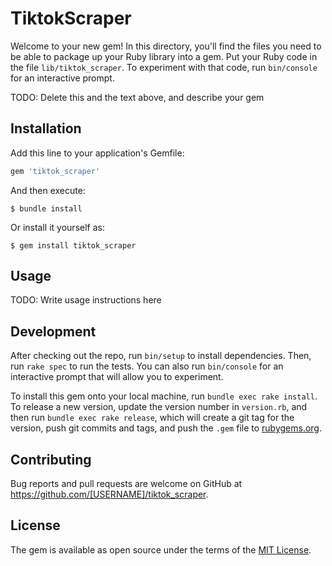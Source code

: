 # TiktokScraper

Welcome to your new gem! In this directory, you'll find the files you need to be able to package up your Ruby library into a gem. Put your Ruby code in the file `lib/tiktok_scraper`. To experiment with that code, run `bin/console` for an interactive prompt.

TODO: Delete this and the text above, and describe your gem

## Installation

Add this line to your application's Gemfile:

```ruby
gem 'tiktok_scraper'
```

And then execute:

    $ bundle install

Or install it yourself as:

    $ gem install tiktok_scraper

## Usage

TODO: Write usage instructions here

## Development

After checking out the repo, run `bin/setup` to install dependencies. Then, run `rake spec` to run the tests. You can also run `bin/console` for an interactive prompt that will allow you to experiment.

To install this gem onto your local machine, run `bundle exec rake install`. To release a new version, update the version number in `version.rb`, and then run `bundle exec rake release`, which will create a git tag for the version, push git commits and tags, and push the `.gem` file to [rubygems.org](https://rubygems.org).

## Contributing

Bug reports and pull requests are welcome on GitHub at https://github.com/[USERNAME]/tiktok_scraper.


## License

The gem is available as open source under the terms of the [MIT License](https://opensource.org/licenses/MIT).
